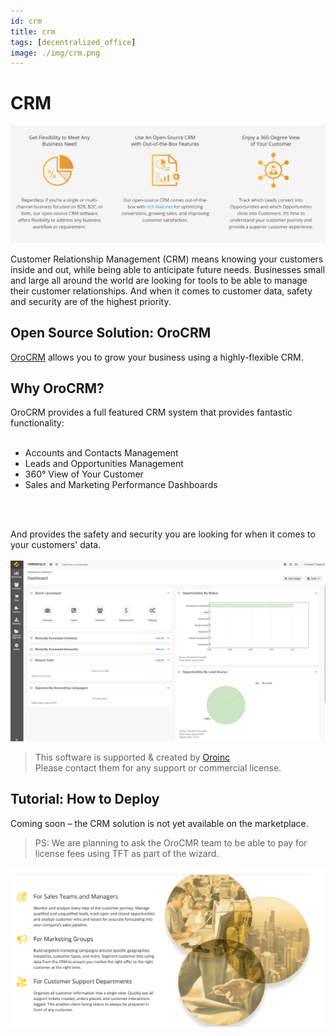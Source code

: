```yaml
---
id: crm
title: crm
tags: [decentralized_office]
image: ./img/crm.png
---
```


# CRM

![](./img/orocrm_1.png)
<br/>

Customer Relationship Management (CRM) means knowing your customers inside and out, while being able to anticipate future needs. Businesses small and large all around the world are looking for tools to be able to manage their customer relationships. And when it comes to customer data, safety and security are of the highest priority.

## Open Source Solution: OroCRM

[OroCRM](https://oroinc.com/orocrm/) allows you to grow your business using a highly-flexible CRM.

## Why OroCRM?

OroCRM provides a full featured CRM system that provides fantastic functionality:
<br/>
<br/>
- Accounts and Contacts Management
- Leads and Opportunities Management
- 360° View of Your Customer
- Sales and Marketing Performance Dashboards
<br/>
<br/>

And provides the safety and security you are looking for when it comes to your customers' data.
<br/>
<br/>
![](./img/orocrm_screenshot1.png)
<br/>

> This software is supported & created by [Oroinc](https://oroinc.com/) <BR>
> Please contact them for any support or commercial license.

## Tutorial: How to Deploy

Coming soon – the CRM solution is not yet available on the marketplace.

<!-- Create widget which does following

- [ ] Choose a size: small/mid/large
  - Small recommended < 5 people
  - Mid recommended 5-25 people
  - Large recommended >25 people
- [ ] Choose a location (many more locations coming soon)
  - Ghent
  - Vienna
- [ ] Select a name
  - Name as used for the solution (in the web UI)
- [ ] Choose a domain name
  - ava.tf
  - 3x0.me
  - refit.earth
  - co30.org
  - ninja.tf
  - base.tf
  - tf9.io
- [ ] Set an admin passwd
  - Will be admin/chosen password
- [ ] Upload your public sshkey (expert mode)
  - If yes, ask sshkey

  - Always deploy on ipv6 public
  - Always deploy on webgateway

  -->

> PS: We are planning to ask the OroCMR team to be able to pay for license fees using TFT as part of the wizard.

![](./img/oro_crm.png)
